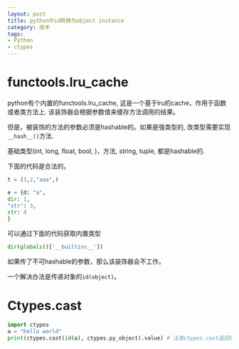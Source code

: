 ```yaml
---
layout: post
title: python中id转换为object instance
category: 技术
tags:
- Python
- ctypes
---
```


# functools.lru_cache
python有个内置的functools.lru_cache, 这是一个基于lru的cache，作用于函数或者类方法上. 该装饰器会根据参数值来缓存方法调用的结果。

但是，被装饰的方法的参数必须是hashable的。如果是强类型的, 改类型需要实现`__hash__()`方法.   

基础类型(int, long, float, bool, )，方法, string, tuple, 都是hashable的. 

下面的代码是合法的。 
~~~python
t = (3,2,"aaa",)

e = {d: "a", 
dir: 1, 
"str": 3, 
str: 4
}
~~~

可以通过下面的代码获取内置类型

~~~python
dir(globals()['__builtins__'])
~~~



如果传了不可hashable的参数，那么该装饰器会不工作。

一个解决办法是传递对象的`id(object)`。


# Ctypes.cast


~~~python
import ctypes
a = "hello world"
print(ctypes.cast(id(a), ctypes.py_object).value) # 注意ctypes.cast返回的是一个py_object, py_object.value指向原始的对象.
~~~



